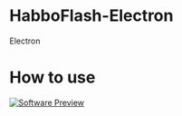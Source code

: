 # HabboFlash-Electron
Electron
# How to use
[![Software Preview](http://img.youtube.com/vi/y5AyTSAiovA/0.jpg)](http://www.youtube.com/watch?v=y5AyTSAiovA "Software Preview")
